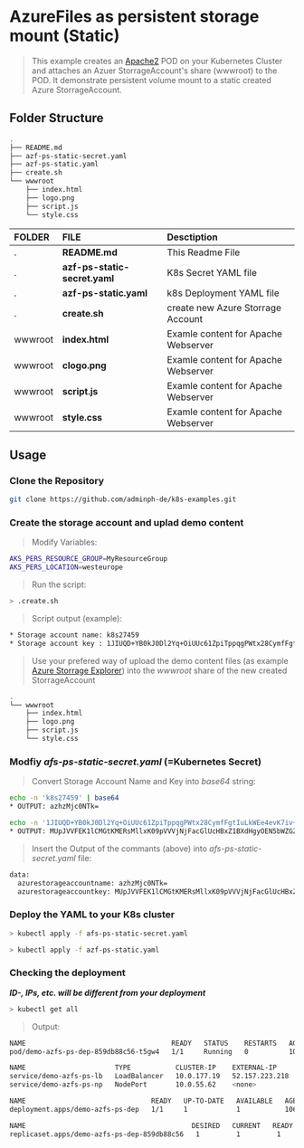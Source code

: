 # AzureFiles as persistent storage mount (Static)

> This example creates an [Apache2](https://hub.docker.com/_/httpd) POD on your Kubernetes Cluster 
and attaches an Azuer StorrageAccount's share (wwwroot) to the POD. 
It demonstrate persistent volume mount to a static created Azure StorrageAccount. 

## Folder Structure

```bash
.
├── README.md
├── azf-ps-static-secret.yaml
├── azf-ps-static.yaml
├── create.sh
└── wwwroot
    ├── index.html
    ├── logo.png
    ├── script.js
    └── style.css

```

| FOLDER  | FILE                          | Desctiption                         | 
|:--------|:------------------------------|:------------------------------------|
| .       | **README.md**                 | This Readme File                    |
| .       | **azf-ps-static-secret.yaml** | K8s Secret YAML file                |
| .       | **azf-ps-static.yaml**        | k8s Deployment YAML file            |
| .       | **create.sh**                 | create new Azure Storrage Account   |
| wwwroot | **index.html**                | Examle content for Apache Webserver |
| wwwroot | **clogo.png**                 | Examle content for Apache Webserver |
| wwwroot | **script.js**                 | Examle content for Apache Webserver |
| wwwroot | **style.css**                 | Examle content for Apache Webserver |


## Usage

### Clone the Repository

```bash
git clone https://github.com/adminph-de/k8s-examples.git
```

### Create the storage account and uplad demo content

> Modify Variables:
```bash
AKS_PERS_RESOURCE_GROUP=MyResourceGroup
AKS_PERS_LOCATION=westeurope
```

> Run the script:
```bash
> .create.sh
```

> Script output (example):
```bash
* Storage account name: k8s27459
* Storage account key : 1JIUQD+YB0kJ0Dl2Yq+OiUUc61ZpiTppqgPWtx28CymfFgtIuLkWEe4evK7iv+oP0bhEgz3D1jUPCTOALanc4SQ==
```

> Use your prefered way of upload the demo content files 
(as example [Azure Storrage Explorer](https://azure.microsoft.com/en-us/features/storage-explorer/))
into the *wwwroot* share of the new created StorrageAccount
```bash
.
└── wwwroot
    ├── index.html
    ├── logo.png
    ├── script.js
    └── style.css
```

### Modfiy *afs-ps-static-secret.yaml* (=Kubernetes Secret)

> Convert Storage Account Name and Key into *base64* string:
```bash
echo -n 'k8s27459' | base64
* OUTPUT: azhzMjc0NTk=

echo -n '1JIUQD+YB0kJ0Dl2Yq+OiUUc61ZpiTppqgPWtx28CymfFgtIuLkWEe4evK7iv+oP0bhEgz3D1jUPCTOALanc4SQ==' | base64
* OUTPUT: MUpJVVFEK1lCMGtKMERsMllxK09pVVVjNjFacGlUcHBxZ1BXdHgyOEN5bWZGZ3RJdUxrV0VlNGV2SzdpditvUDBiaEVnejNEMWpVUENUT0FMYW5jNFNRPT0=
```

>  Insert the Output of the commants (above) into *afs-ps-static-secret.yaml* file:
```bash
data:
  azurestorageaccountname: azhzMjc0NTk=
  azurestorageaccountkey: MUpJVVFEK1lCMGtKMERsMllxK09pVVVjNjFacGlUcHBxZ1BXdHgyOEN5bWZGZ3RJdUxrV0VlNGV2SzdpditvUDBiaEVnejNEMWpVUENUT0FMYW5jNFNRPT0=
```

### Deploy the YAML to your K8s cluster

```bash
> kubectl apply -f afs-ps-static-secret.yaml
```

```bash
> kubectl apply -f azf-ps-static.yaml
```


### Checking the deployment
***ID-, IPs, etc. will be different from your deployment***

```bash
> kubectl get all
```
> Output:
```bash
NAME                                    READY   STATUS    RESTARTS   AGE
pod/demo-azfs-ps-dep-859db88c56-t5gw4   1/1     Running   0          106m

NAME                      TYPE           CLUSTER-IP    EXTERNAL-IP      PORT(S)        AGE
service/demo-azfs-ps-lb   LoadBalancer   10.0.177.19   52.157.223.218   80:31439/TCP   106m
service/demo-azfs-ps-np   NodePort       10.0.55.62    <none>           80:30803/TCP   106m

NAME                               READY   UP-TO-DATE   AVAILABLE   AGE
deployment.apps/demo-azfs-ps-dep   1/1     1            1           106m

NAME                                         DESIRED   CURRENT   READY   AGE
replicaset.apps/demo-azfs-ps-dep-859db88c56   1         1         1       106m
```